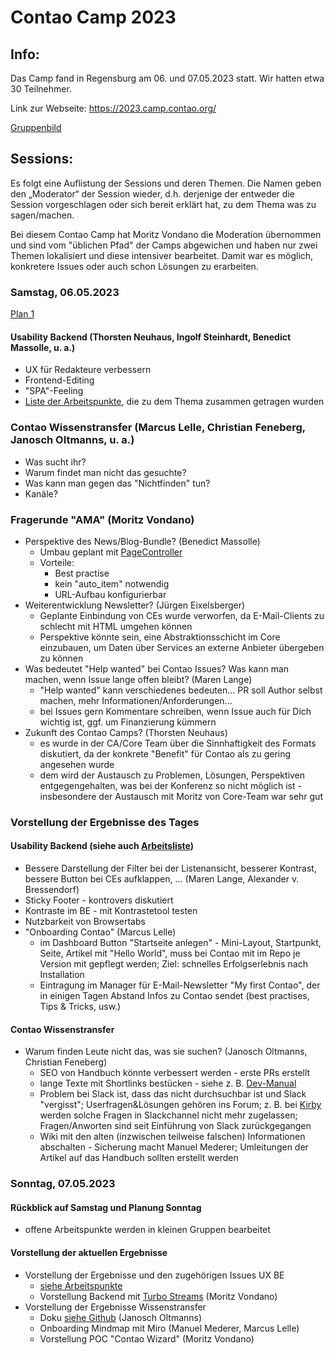# Contao Camp 2023

## Info:

Das Camp fand in Regensburg am 06. und 07.05.2023 statt. Wir hatten etwa 30 Teilnehmer.

Link zur Webseite: https://2023.camp.contao.org/

[Gruppenbild](2023_gruppenbild.jpg)

## Sessions:

Es folgt eine Auflistung der Sessions und deren Themen. Die Namen geben den
„Moderator“ der Session wieder, d.h. derjenige der entweder die Session
vorgeschlagen oder sich bereit erklärt hat, zu dem Thema was zu sagen/machen.

Bei diesem Contao Camp hat Moritz Vondano die Moderation übernommen und sind vom
"üblichen Pfad" der Camps abgewichen und haben nur zwei Themen lokalisiert und
diese intensiver bearbeitet. Damit war es möglich, konkretere Issues oder auch
schon Lösungen zu erarbeiten.

### Samstag, 06.05.2023

[Plan 1](2023_plan_tag1.jpg)

#### Usability Backend (Thorsten Neuhaus, Ingolf Steinhardt, Benedict Massolle, u. a.)

* UX für Redakteure verbessern
* Frontend-Editing
* "SPA"-Feeling
* [Liste der Arbeitspunkte](usability-backend.md), die zu dem Thema zusammen getragen wurden

### Contao Wissenstransfer (Marcus Lelle, Christian Feneberg, Janosch Oltmanns, u. a.)

* Was sucht ihr?
* Warum findet man nicht das gesuchte?
* Was kann man gegen das "Nichtfinden" tun?
* Kanäle?

### Fragerunde "AMA" (Moritz Vondano)

* Perspektive des News/Blog-Bundle? (Benedict Massolle)
    * Umbau geplant mit [PageController](https://docs.contao.org/dev/framework/page-controllers/)
    * Vorteile:
        * Best practise
        * kein "auto_item" notwendig
        * URL-Aufbau konfigurierbar
* Weiterentwicklung Newsletter? (Jürgen Eixelsberger)
    * Geplante Einbindung von CEs wurde verworfen, da E-Mail-Clients zu
      schlecht mit HTML umgehen können
    * Perspektive könnte sein, eine Abstraktionsschicht im Core einzubauen,
      um Daten über Services an externe Anbieter übergeben zu können
* Was bedeutet "Help wanted" bei Contao Issues? Was kann man machen, wenn Issue lange offen bleibt? (Maren Lange)
    * "Help wanted" kann verschiedenes bedeuten... PR soll Author selbst machen, mehr Informationen/Anforderungen...
    * bei Issues gern Kommentare schreiben, wenn Issue auch für Dich wichtig ist, ggf. um Finanzierung kümmern
* Zukunft des Contao Camps? (Thorsten Neuhaus)
    * es wurde in der CA/Core Team über die Sinnhaftigkeit des Formats diskutiert, da der konkrete "Benefit"
      für Contao als zu gering angesehen wurde
    * dem wird der Austausch zu Problemen, Lösungen, Perspektiven entgegengehalten, was bei der Konferenz so
      nicht möglich ist - insbesondere der Austausch mit Moritz von Core-Team war sehr gut

### Vorstellung der Ergebnisse des Tages

#### Usability Backend (siehe auch [Arbeitsliste](usability-backend.md))

* Bessere Darstellung der Filter bei der Listenansicht, besserer Kontrast, bessere Button bei CEs
  aufklappen, ... (Maren Lange, Alexander v. Bressendorf)
* Sticky Footer - kontrovers diskutiert
* Kontraste im BE - mit Kontrastetool testen
* Nutzbarkeit von Browsertabs
* "Onboarding Contao" (Marcus Lelle)
    * im Dashboard Button "Startseite anlegen" - Mini-Layout, Startpunkt, Seite, Artikel mit "Hello World", muss bei
      Contao mit
      im Repo je Version mit gepflegt werden; Ziel: schnelles Erfolgserlebnis nach Installation
    * Eintragung im Manager für E-Mail-Newsletter "My first Contao", der in einigen Tagen Abstand Infos zu Contao sendet
      (best practises, Tips & Tricks, usw.)

#### Contao Wissenstransfer

* Warum finden Leute nicht das, was sie suchen? (Janosch Oltmanns, Christian Feneberg)
    * SEO von Handbuch könnte verbessert werden - erste PRs erstellt
    * lange Texte mit Shortlinks bestücken - siehe z.
      B. [Dev-Manual](https://docs.contao.org/dev/framework/templates/architecture/)
    * Problem bei Slack ist, dass das nicht durchsuchbar ist und Slack "vergisst"; Userfragen&Lösungen gehören ins
      Forum; z. B. bei
      [Kirby](https://getkirby.com/) werden solche Fragen in Slackchannel nicht mehr zugelassen; Fragen/Anworten sind
      seit Einführung
      von Slack zurückgegangen
    * Wiki mit den alten (inzwischen teilweise falschen) Informationen abschalten - Sicherung macht Manuel Mederer;
      Umleitungen
      der Artikel auf das Handbuch sollten erstellt werden

### Sonntag, 07.05.2023

#### Rückblick auf Samstag und Planung Sonntag

* offene Arbeitspunkte werden in kleinen Gruppen bearbeitet

#### Vorstellung der aktuellen Ergebnisse

* Vorstellung der Ergebnisse und den zugehörigen Issues UX BE
    * [siehe Arbeitspunkte](usability-backend.md)
    * Vorstellung Backend mit [Turbo Streams](https://turbo.hotwired.dev/handbook/streams) (Moritz Vondano)
* Vorstellung der Ergebnisse Wissenstransfer
    * Doku [siehe Github](https://github.com/contao/docs/issues/1196) (Janosch Oltmanns)
    * Onboarding Mindmap mit Miro (Manuel Mederer, Marcus Lelle)
    * Vorstellung POC "Contao Wizard" (Moritz Vondano)
